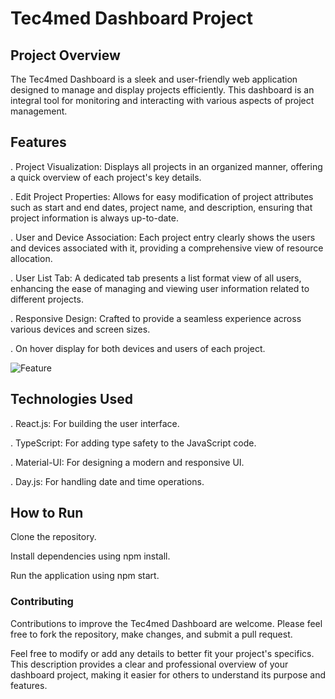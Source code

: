 # Tec4med Dashboard Project


## Project Overview

The Tec4med Dashboard is a sleek and user-friendly web application designed to manage and display projects efficiently. This dashboard is an integral tool for monitoring and interacting with various aspects of project management.

## Features

. Project Visualization: Displays all projects in an organized manner, offering a quick overview of each project's key details.

. Edit Project Properties: Allows for easy modification of project attributes such as start and end dates, project name, and description, ensuring that project information is always up-to-date.

. User and Device Association: Each project entry clearly shows the users and devices associated with it, providing a comprehensive view of resource allocation.

. User List Tab: A dedicated tab presents a list format view of all users, enhancing the ease of managing and viewing user information related to different projects.

. Responsive Design: Crafted to provide a seamless experience across various devices and screen sizes.

. On hover display for both devices and users of each project.

![Feature](https://i.imgur.com/IjBevZs.png)

## Technologies Used

. React.js: For building the user interface.

. TypeScript: For adding type safety to the JavaScript code.

. Material-UI: For designing a modern and responsive UI.

. Day.js: For handling date and time operations.

## How to Run

Clone the repository.

Install dependencies using npm install.

Run the application using npm start.

### Contributing

Contributions to improve the Tec4med Dashboard are welcome. Please feel free to fork the repository, make changes, and submit a pull request.

Feel free to modify or add any details to better fit your project's specifics. This description provides a clear and professional overview of your dashboard project, making it easier for others to understand its purpose and features.






